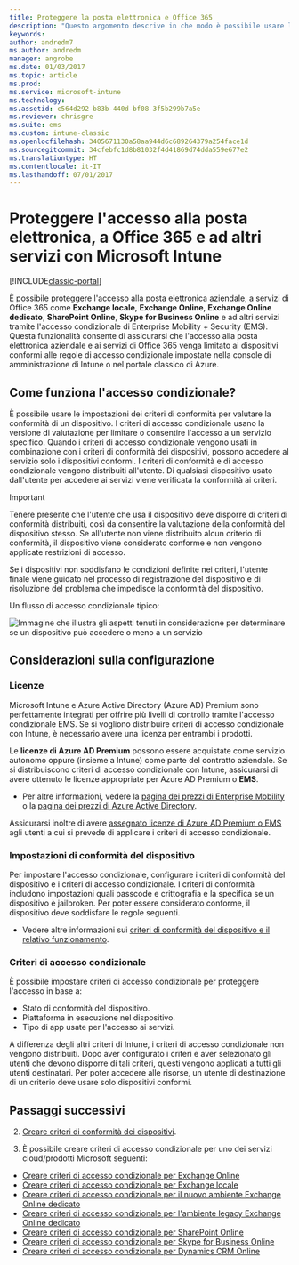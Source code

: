 ```yaml
---
title: Proteggere la posta elettronica e Office 365
description: "Questo argomento descrive in che modo è possibile usare l'accesso condizionale per consentire solo ai dispositivi conformi di accedere alla posta elettronica e ai dati aziendali in SharePoint Online e altri servizi."
keywords: 
author: andredm7
ms.author: andredm
manager: angrobe
ms.date: 01/03/2017
ms.topic: article
ms.prod: 
ms.service: microsoft-intune
ms.technology: 
ms.assetid: c564d292-b83b-440d-bf08-3f5b299b7a5e
ms.reviewer: chrisgre
ms.suite: ems
ms.custom: intune-classic
ms.openlocfilehash: 3405671130a58aa944d6c689264379a254face1d
ms.sourcegitcommit: 34cfebfc1d8b81032f4d41869d74dda559e677e2
ms.translationtype: HT
ms.contentlocale: it-IT
ms.lasthandoff: 07/01/2017
---
```

# <a name="protect-access-to-email-office-365-and-other-services-with-microsoft-intune"></a>Proteggere l'accesso alla posta elettronica, a Office 365 e ad altri servizi con Microsoft Intune

[!INCLUDE[classic-portal](../includes/classic-portal.md)]

È possibile proteggere l'accesso alla posta elettronica aziendale, a servizi di Office 365 come **Exchange locale**, **Exchange Online**, **Exchange Online dedicato**, **SharePoint Online**, **Skype for Business Online** e ad altri servizi tramite l'accesso condizionale di Enterprise Mobility + Security (EMS). Questa funzionalità consente di assicurarsi che l'accesso alla posta elettronica aziendale e ai servizi di Office 365 venga limitato ai dispositivi conformi alle regole di accesso condizionale impostate nella console di amministrazione di Intune o nel portale classico di Azure.
## <a name="how-does-conditional-access-work"></a>Come funziona l'accesso condizionale?
È possibile usare le impostazioni dei criteri di conformità per valutare la conformità di un dispositivo. I criteri di accesso condizionale usano la versione di valutazione per limitare o consentire l'accesso a un servizio specifico. Quando i criteri di accesso condizionale vengono usati in combinazione con i criteri di conformità dei dispositivi, possono accedere al servizio solo i dispositivi conformi. I criteri di conformità e di accesso condizionale vengono distribuiti all'utente. Di qualsiasi dispositivo usato dall'utente per accedere ai servizi viene verificata la conformità ai criteri.

> [!IMPORTANT]
> Tenere presente che l'utente che usa il dispositivo deve disporre di criteri di conformità distribuiti, così da consentire la valutazione della conformità del dispositivo stesso.
> Se all'utente non viene distribuito alcun criterio di conformità, il dispositivo viene considerato conforme e non vengono applicate restrizioni di accesso.

Se i dispositivi non soddisfano le condizioni definite nei criteri, l'utente finale viene guidato nel processo di registrazione del dispositivo e di risoluzione del problema che impedisce la conformità del dispositivo.

Un flusso di accesso condizionale tipico:

![Immagine che illustra gli aspetti tenuti in considerazione per determinare se un dispositivo può accedere o meno a un servizio](../media/ConditionalAccess4.png)

## <a name="setup-considerations"></a>Considerazioni sulla configurazione

### <a name="licensing"></a>Licenze

Microsoft Intune e Azure Active Directory (Azure AD) Premium sono perfettamente integrati per offrire più livelli di controllo tramite l'accesso condizionale EMS. Se si vogliono distribuire criteri di accesso condizionale con Intune, è necessario avere una licenza per entrambi i prodotti.

Le **licenze di Azure AD Premium** possono essere acquistate come servizio autonomo oppure (insieme a Intune) come parte del contratto aziendale. Se si distribuiscono criteri di accesso condizionale con Intune, assicurarsi di avere ottenuto le licenze appropriate per Azure AD Premium o **EMS**.

- Per altre informazioni, vedere la [pagina dei prezzi di Enterprise Mobility](https://www.microsoft.com/cloud-platform/enterprise-mobility-pricing) o la [pagina dei prezzi di Azure Active Directory](https://azure.microsoft.com/pricing/details/active-directory/).

Assicurarsi inoltre di avere [assegnato licenze di Azure AD Premium o EMS](/intune/licenses-assign) agli utenti a cui si prevede di applicare i criteri di accesso condizionale.

### <a name="device-compliance-settings"></a>Impostazioni di conformità del dispositivo

Per impostare l'accesso condizionale, configurare i criteri di conformità del dispositivo e i criteri di accesso condizionale. I criteri di conformità includono impostazioni quali passcode e crittografia e la specifica se un dispositivo è jailbroken. Per poter essere considerato conforme, il dispositivo deve soddisfare le regole seguenti.

- Vedere altre informazioni sui [criteri di conformità del dispositivo e il relativo funzionamento](introduction-to-device-compliance-policies-in-microsoft-intune.md).

### <a name="conditional-access-policy"></a>Criteri di accesso condizionale

È possibile impostare criteri di accesso condizionale per proteggere l'accesso in base a:
- Stato di conformità del dispositivo.
- Piattaforma in esecuzione nel dispositivo.
- Tipo di app usate per l'accesso ai servizi.

A differenza degli altri criteri di Intune, i criteri di accesso condizionale non vengono distribuiti. Dopo aver configurato i criteri e aver selezionato gli utenti che devono disporre di tali criteri, questi vengono applicati a tutti gli utenti destinatari. Per poter accedere alle risorse, un utente di destinazione di un criterio deve usare solo dispositivi conformi.


## <a name="next-steps"></a>Passaggi successivi


2. [Creare criteri di conformità dei dispositivi](create-a-device-compliance-policy-in-microsoft-intune.md).

2.  È possibile creare criteri di accesso condizionale per uno dei servizi cloud/prodotti Microsoft seguenti:

  - [Creare criteri di accesso condizionale per Exchange Online](restrict-access-to-exchange-online-with-microsoft-intune.md)
  - [Creare criteri di accesso condizionale per Exchange locale](restrict-access-to-exchange-onpremises-with-microsoft-intune.md)
  - [Creare criteri di accesso condizionale per il nuovo ambiente Exchange Online dedicato](restrict-access-to-exchange-online-with-microsoft-intune.md)
  - [Creare criteri di accesso condizionale per l'ambiente legacy Exchange Online dedicato](restrict-access-to-exchange-onpremises-with-microsoft-intune.md)
  - [Creare criteri di accesso condizionale per SharePoint Online](restrict-access-to-sharepoint-online-with-microsoft-intune.md)
  - [Creare criteri di accesso condizionale per Skype for Business Online](restrict-access-to-skype-for-business-online-with-microsoft-intune.md)
  - [Creare criteri di accesso condizionale per Dynamics CRM Online](restrict-access-to-dynamics-crm-online-with-microsoft-intune.md)
